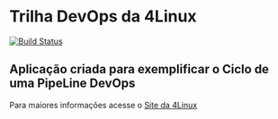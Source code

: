 # Trilha DevOps da 4Linux

<!-- Altere a Flag abaixo com sua URL do Travis -->
[![Build Status](https://travis-ci.org/carloswsilva79/DevOpsLab-HelloWorld.svg?branch=master)](https://travis-ci.org/carloswsilva79/DevOpsLab-HelloWorld)

## Aplicação criada para exemplificar o Ciclo de uma PipeLine DevOps


Para maiores informações acesse o [Site da 4Linux](https://www.4linux.com.br/cursos/devops)
